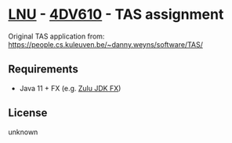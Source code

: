 # [LNU](https://lnu.se/) - [4DV610](https://people.cs.kuleuven.be/~danny.weyns/teaching/4DV610/2019-2020.htm) - TAS assignment
Original TAS application from:
https://people.cs.kuleuven.be/~danny.weyns/software/TAS/

## Requirements
- Java 11 + FX (e.g. [Zulu JDK FX](https://www.azul.com/downloads/zulu-community/?&version=java-11-lts&os=&os=windows&architecture=x86-64-bit&package=jdk-fx))

## License
unknown